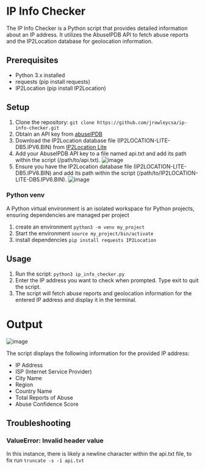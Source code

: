 # IP Info Checker

The IP Info Checker is a Python script that provides detailed information about an IP address. It utilizes the AbuseIPDB API to fetch abuse reports and the IP2Location database for geolocation information.

## Prerequisites
- Python 3.x installed
- requests (pip install requests)
- IP2Location (pip install IP2Location)

## Setup

1. Clone the repository: `git clone https://github.com/jrowleycsa/ip-info-checker.git`
2. Obtain an API key from [abuseIPDB](https://www.abuseipdb.com)
3. Download the IP2Location database file (IP2LOCATION-LITE-DB5.IPV6.BIN) from [IP2Location Lite](https://lite.ip2location.com/ip2location-lite)
4. Add your AbuseIPDB API key to a file named api.txt and add its path within the script (/path/to/api.txt).
![image](https://github.com/jrowleycsa/ip_info_checker/assets/152403367/c6a0108d-ba38-4353-839a-47aaf05dee65)
5. Ensure you have the IP2Location database file (IP2LOCATION-LITE-DB5.IPV6.BIN) and add its path within the script (/path/to/IP2LOCATION-LITE-DB5.IPV6.BIN).
![image](https://github.com/jrowleycsa/ip_info_checker/assets/152403367/a9391c94-cc17-4d24-910c-e11a38f75156)


### Python venv

A Python virtual environment is an isolated workspace for Python projects, ensuring dependencies are managed per project

1. create an environment `python3 -m venv my_project`
2. Start the environment `source my_project/bin/activate`
3. install dependencies `pip install requests IP2Location`

## Usage

1. Run the script: `python3 ip_info_checker.py`
2. Enter the IP address you want to check when prompted. Type exit to quit the script.
3. The script will fetch abuse reports and geolocation information for the entered IP address and display it in the terminal.
   


# Output
![image](https://github.com/jrowleycsa/abuseipdbInt/assets/152403367/ac9148db-aafe-4898-b3d9-677ba0b62764)

The script displays the following information for the provided IP address:

- IP Address
- ISP (Internet Service Provider)
- City Name
- Region
- Country Name
- Total Reports of Abuse
- Abuse Confidence Score

## Troubleshooting

### ValueError: Invalid header value
In this instance, there is likely a newline character within the api.txt file, to fix run `truncate -s -1 api.txt`


